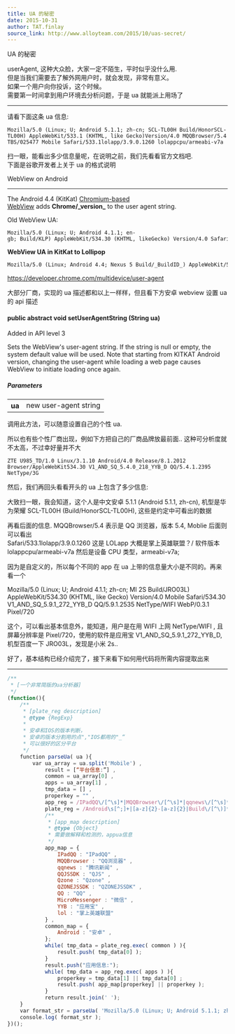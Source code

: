 ```yaml
---
title: UA 的秘密
date: 2015-10-31
author: TAT.finlay
source_link: http://www.alloyteam.com/2015/10/uas-secret/
---
```


<!-- {% raw %} - for jekyll -->

UA 的秘密

userAgent, 这种大众脸，大家一定不陌生，平时似乎没什么用.  
但是当我们需要去了解外网用户时，就会发现，非常有意义。  
如果一个用户向你投诉，这个时候。  
需要第一时间拿到用户环境去分析问题，于是 ua 就能派上用场了

* * *

请看下面这条 ua 信息:

    Mozilla/5.0 (Linux; U; Android 5.1.1; zh-cn; SCL-TL00H Build/HonorSCL-TL00H) AppleWebKit/533.1 (KHTML, like Gecko)Version/4.0 MQQBrowser/5.4 TBS/025477 Mobile Safari/533.1lolapp/3.9.0.1260 lolappcpu/armeabi-v7a

扫一眼，能看出多少信息量呢，在说明之前，我们先看看官方文档吧.  
下面是谷歌开发者上关于 ua 的格式说明

WebView on Android  

* * *

The Android 4.4 (KitKat) [Chromium-based WebView](https://developer.chrome.com/multidevice/webview/overview) adds **Chrome/\_version\_** to the user agent string.

Old WebView UA:

    Mozilla/5.0 (Linux; U; Android 4.1.1; en-gb; Build/KLP) AppleWebKit/534.30 (KHTML, likeGecko) Version/4.0 Safari/534.30

**WebView UA in KitKat to Lollipop**

```html
Mozilla/5.0 (Linux; Android 4.4; Nexus 5 Build/_BuildID_) AppleWebKit/537.36 (KHTML,like Gecko) Version/4.0 <strong>Chrome/30.0.0.0 Mobile</strong> Safari/537.36
```

<https://developer.chrome.com/multidevice/user-agent>

大部分厂商，实现的 ua 描述都和以上一样样，但且看下方安卓 webview 设置 ua 的 api 描述

#### public abstract void setUserAgentString (String ua)

Added in API level 3

Sets the WebView's user-agent string. If the string is null or empty, the system default value will be used. Note that starting from KITKAT Android version, changing the user-agent while loading a web page causes WebView to initiate loading once again.

##### Parameters

<table><tbody><tr><th>ua</th><td>new user-agent string</td></tr></tbody></table>

调用此方法，可以随意设置自己的个性 ua.

所以也有些个性厂商出现，例如下方把自己的厂商品牌放最前面.. 这种可分析度就不太高，不过幸好量并不大

    ZTE U985_TD/1.0 Linux/3.1.10 Android/4.0 Release/8.1.2012 Browser/AppleWebKit534.30 V1_AND_SQ_5.4.0_218_YYB_D QQ/5.4.1.2395 NetType/3G

然后，我们再回头看看开头的 ua 上包含了多少信息:

大致扫一眼，我会知道，这个人是中文安卓 5.1.1 (Android 5.1.1, zh-cn), 机型是华为荣耀 SCL-TL00H (Build/HonorSCL-TL00H), 这些是约定中可看出的数据

再看后面的信息. MQQBrowser/5.4 表示是 QQ 浏览器，版本 5.4, Moblie 后面则可以看出  
Safari/533.1lolapp/3.9.0.1260 这是 LOLapp 大概是掌上英雄联盟？/ 软件版本   
lolappcpu/armeabi-v7a 然后是设备 CPU 类型，armeabi-v7a;

因为是自定义的，所以每个不同的 app 在 ua 上带的信息量大小是不同的。再来看一个

Mozilla/5.0 (Linux; U; Android 4.1.1; zh-cn; MI 2S Build/JRO03L) AppleWebKit/534.30 (KHTML, like Gecko) Version/4.0 Mobile Safari/534.30 V1_AND_SQ_5.9.1_272_YYB_D QQ/5.9.1.2535 NetType/WIFI WebP/0.3.1 Pixel/720

这个，可以看出基本信息外，能知道，用户是在用 WIFI 上网 NetType/WIFI , 且屏幕分辨率是 Pixel/720，使用的软件是应用宝 V1_AND_SQ_5.9.1_272_YYB_D, 机型百度一下 JRO03L，发现是小米 2s..

好了，基本结构已经介绍完了，接下来看下如何用代码将所需内容提取出来

* * *

```javascript
/**
 * [一个非常简版的ua分析器]
 */
(function(){
    /**
     * [plate_reg description]
     * @type {RegExp}
     * 
     * 安卓和IOS的版本判断，
     * 安卓的版本分割用的点","IOS都用的"_“
     * 可以很好的区分平台
     */
    function parseUa( ua ){
        var ua_array = ua.split('Mobile') ,
            result = [“平台信息:”] ,
            common = ua_array[0] ,
            apps = ua_array[1] ,
            tmp_data = [] ,
            properkey = "" ,
            app_reg = /IPadQQ\/[^\s]*|MQQBrowser\/[^\s]*|qqnews\/[^\s]*|QQJSSDK\/[^\s]*|Qzone\/[^\s]*|QZONEJSSDK\/[^\s]*|QQ\/[^\s]*|NetType\/[^\s]*|Pixel\/[^\s]*|MicroMessenger\/[^\s]*|(lol)appcpu\/[^\s]*|[^\s]*(YYB)[^\s]*|QQHD/g ,
            plate_reg = /Android\s[^;]+|[a-z]{2}-[a-z]{2}|Build\/[^\)]*|\d_\d_\d|iPad|iPhone|iPod/g ,
            /**
             * [app_map description]
             * @type {Object}
             * 需要做解释和检测的，appua信息
             */
            app_map = {
                IPadQQ : "IPadQQ" ,
                MQQBrowser : "QQ浏览器" ,
                qqnews : "腾讯新闻" ,
                QQJSSDK : "QJS" ,
                Qzone : "Qzone" ,
                QZONEJSSDK : "QZONEJSSDK" ,
                QQ : "QQ" ,
                MicroMessenger : "微信" ,
                YYB : "应用宝" ,
                lol : "掌上英雄联盟"
            } ,
            common_map = {
                Android : "安卓" ,
            };
            while( tmp_data = plate_reg.exec( common ) ){
                result.push( tmp_data[0] );
            }
            result.push("应用信息:");
            while( tmp_data = app_reg.exec( apps ) ){
                properkey = tmp_data[1] || tmp_data[0] ;
                result.push( app_map[properkey] || properkey );
            }
            return result.join(' ');
    }    
    var format_str = parseUa( 'Mozilla/5.0 (Linux; U; Android 5.1.1; zh-cn; SCL-TL00H Build/HonorSCL-TL00H) AppleWebKit/533.1 (KHTML, like Gecko)Version/4.0 MQQBrowser/5.4 TBS/025477 Mobile Safari/533.1lolapp/3.9.0.1260 lolappcpu/armeabi-v7a' );
    console.log( format_str );
})();
```


<!-- {% endraw %} - for jekyll -->